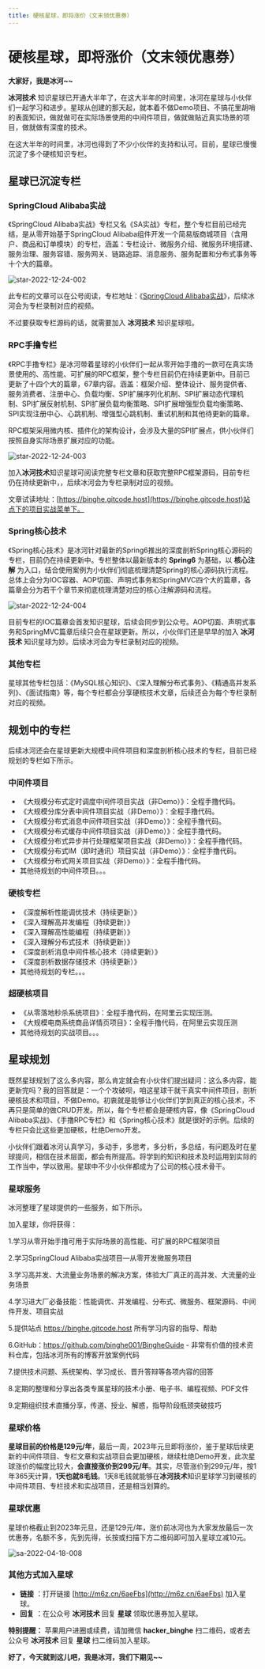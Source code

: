 ```yaml
---
title: 硬核星球，即将涨价（文末领优惠券）
---
```


# 硬核星球，即将涨价（文末领优惠券）

**大家好，我是冰河~~**

**冰河技术** 知识星球已开通大半年了，在这大半年的时间里，冰河在星球与小伙伴们一起学习和进步。星球从创建的那天起，就本着不做Demo项目、不搞花里胡哨的表面知识，做就做可在实际场景使用的中间件项目，做就做贴近真实场景的项目，做就做有深度的技术。

在这大半年的时间里，冰河也得到了不少小伙伴的支持和认可。目前，星球已慢慢沉淀了多个硬核知识专栏。

## 星球已沉淀专栏

### SpringCloud Alibaba实战

《SpringCloud Alibaba实战》专栏又名《SA实战》专栏，整个专栏目前已经完结，是从零开始基于SpringCloud Alibaba组件开发一个简易版商城项目（含用户、商品和订单模块）的专栏，涵盖：专栏设计、微服务介绍、微服务环境搭建、服务治理、服务容错、服务网关、链路追踪、消息服务、服务配置和分布式事务等十个大的篇章。

![star-2022-12-24-002](https://binghe.gitcode.host/assets/images/microservices/springcloudalibaba/sa-2022-04-03-002.png)

此专栏的文章可以在公号阅读，专栏地址：《[SpringCloud Alibaba实战](https://mp.weixin.qq.com/mp/appmsgalbum?__biz=Mzg4MjU0OTM1OA==&action=getalbum&album_id=2337104419664084992&scene=173&from_msgid=2247505806&from_itemidx=1&count=3&nolastread=1#wechat_redirect)》，后续冰河会为专栏录制对应的视频。

不过要获取专栏源码的话，就需要加入 **冰河技术** 知识星球啦。

### RPC手撸专栏

《RPC手撸专栏》是冰河带着星球的小伙伴们一起从零开始手撸的一款可在真实场景使用的、高性能、可扩展的RPC框架，整个专栏目前仍在持续更新中。目前已更新了十四个大的篇章，67章内容。涵盖：框架介绍、整体设计、服务提供者、服务消费者、注册中心、负载均衡、SPI扩展序列化机制、SPI扩展动态代理机制、SPI扩展反射机制、SPI扩展负载均衡策略、SPI扩展增强型负载均衡策略、SPI实现注册中心、心跳机制、增强型心跳机制、重试机制和其他待更新的篇章。

RPC框架采用微内核、插件化的架构设计，会涉及大量的SPI扩展点，供小伙伴们按照自身实际场景扩展对应的功能。

![star-2022-12-24-003](https://binghe.gitcode.host/assets/images/middleware/rpc/rpc-2022-06-25-001.png)

加入**冰河技术**知识星球可阅读完整专栏文章和获取完整RPC框架源码，目前专栏仍在持续更新中，，后续冰河会为专栏录制对应的视频。

文章试读地址：[https://binghe.gitcode.host](https://binghe.gitcode.host)站点下的项目实战菜单下。

### Spring核心技术

《Spring核心技术》是冰河针对最新的Spring6推出的深度剖析Spring核心源码的专栏，目前仍在持续更新中。专栏整体以最新版本的 **Spring6** 为基础，以 **核心注解** 为入口，结合使用案例为小伙伴们彻底梳理清楚Spring的核心源码执行流程。总体上会分为IOC容器、AOP切面、声明式事务和SpringMVC四个大的篇章，各篇章会分为若干个章节来彻底梳理清楚对应的核心注解源码和流程。

![star-2022-12-24-004](https://binghe.gitcode.host/assets/images/frame/spring/ioc/spring-core-2022-12-02-006.png)

目前专栏的IOC篇章会首发知识星球，后续会同步到公众号。AOP切面、声明式事务和SpringMVC篇章后续只会在星球更新。所以，小伙伴们还是早早的加入 **冰河技术** 知识星球为妙。后续冰河会为专栏录制对应的视频。

### 其他专栏

星球其他专栏包括：《MySQL核心知识》、《深入理解分布式事务》、《精通高并发系列》、《面试指南》等，每个专栏都会分享硬核技术文章，后续还会为每个专栏录制对应的视频。

## 规划中的专栏

后续冰河还会在星球更新大规模中间件项目和深度剖析核心技术的专栏，目前已经规划的专栏如下所示。

### 中间件项目

* 《大规模分布式定时调度中间件项目实战（非Demo）》：全程手撸代码。
* 《大规模分库分表中间件项目实战（非Demo）》：全程手撸代码。
* 《大规模分布式消息中间件项目实战（非Demo）》：全程手撸代码。
* 《大规模分布式缓存中间件项目实战（非Demo）》：全程手撸代码。
* 《大规模分布式异步并行处理框架项目实战（非Demo）》：全程手撸代码。
* 《大规模分布式IM（即时通讯）项目实战（非Demo）》：全程手撸代码。
* 《大规模分布式网关项目实战（非Demo）》：全程手撸代码。
* 其他待规划的中间件项目。。。

### 硬核专栏

* 《深度解析性能调优技术（持续更新）》
* 《深入理解高并发编程（持续更新）》
* 《深入理解高性能编程（持续更新）》
* 《深入理解分布式技术（持续更新）》
* 《深度剖析消息中间件核心技术（持续更新）》
* 《深度剖析数据存储技术（持续更新）》
* 其他待规划的专栏。。。

### 超硬核项目

* 《从零落地秒杀系统项目》：全程手撸代码，在阿里云实现压测。
* 《大规模电商系统商品详情页项目》：全程手撸代码，在阿里云实现压测
* 其他待规划的实战项目。。。

## 星球规划

既然星球规划了这么多内容，那么肯定就会有小伙伴们提出疑问：这么多内容，能更新完吗？我的回答就是：一个个攻破呗，咱这星球干就干真实中间件项目，剖析硬核技术和项目，不做Demo。初衷就是能够让小伙伴们学到真正的核心技术，不再只是简单的做CRUD开发。所以，每个专栏都会是硬核内容，像《SpringCloud Alibaba实战》、《手撸RPC专栏》和《Spring核心技术》就是很好的示例。后续的专栏只会比这些更加硬核，杜绝Demo开发。

小伙伴们跟着冰河认真学习，多动手，多思考，多分析，多总结，有问题及时在星球提问，相信在技术层面，都会有所提高。将学到的知识和技术及时运用到实际的工作当中，学以致用。星球中不少小伙伴都成为了公司的核心技术骨干。

### 星球服务

冰河整理了星球提供的一些服务，如下所示。

加入星球，你将获得： 

1.学习从零开始手撸可用于实际场景的高性能、可扩展的RPC框架项目

2.学习SpringCloud Alibaba实战项目—从零开发微服务项目 

3.学习高并发、大流量业务场景的解决方案，体验大厂真正的高并发、大流量的业务场景 

4.学习进大厂必备技能：性能调优、并发编程、分布式、微服务、框架源码、中间件开发、项目实战 

5.提供站点 https://binghe.gitcode.host 所有学习内容的指导、帮助 

6.GitHub：https://github.com/binghe001/BingheGuide - 非常有价值的技术资料仓库，包括冰河所有的博客开放案例代码 

7.提供技术问题、系统架构、学习成长、晋升答辩等各项内容的回答 

8.定期的整理和分享出各类专属星球的技术小册、电子书、编程视频、PDF文件 

9.定期组织技术直播分享，传道、授业、解惑，指导阶段瓶颈突破技巧

### 星球价格

**星球目前的价格是129元/年**，最后一周，2023年元旦即将涨价，鉴于星球后续更新的中间件项目、专栏文章和实战项目会更加硬核，继续杜绝Demo开发，此次星球涨价的幅度比较大，**会直接涨价到299元/年**。其实，尽管涨价到299元/年，按1年365天计算，**1天也就8毛钱**。1天8毛钱就能够在**冰河技术**知识星球学习到硬核的中间件项目、专栏技术和实战项目，还是相当划算的。

### 星球优惠

星球价格截止到2023年元旦，还是129元/年，涨价前冰河也为大家发放最后一次优惠券，名额不多，先到先得，长按或扫描下方二维码即可加入星球立减10元。

![sa-2022-04-18-008](https://binghe.gitcode.host/assets/images/microservices/springcloudalibaba/sa-2022-04-18-008.png)

### 其他方式加入星球

* **链接** ：打开链接 [http://m6z.cn/6aeFbs](http://m6z.cn/6aeFbs) 加入星球。
* **回复** ：在公众号 **冰河技术** 回复 **星球** 领取优惠券加入星球。

**特别提醒：** 苹果用户进圈或续费，请加微信 **hacker_binghe** 扫二维码，或者去公众号 **冰河技术** 回复 **星球** 扫二维码加入星球。

**好了，今天就到这儿吧，我是冰河，我们下期见~~**